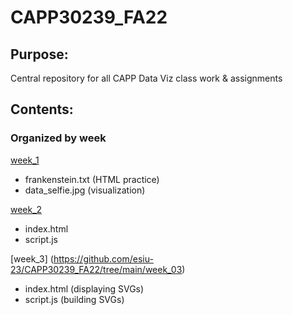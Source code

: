 # CAPP30239_FA22

## Purpose: 
Central repository for all CAPP Data Viz class work & assignments

## Contents: 
### Organized by week
 [week_1](https://github.com/esiu-23/CAPP30239_FA22/tree/main/week_01)
 - frankenstein.txt (HTML practice)
 - data_selfie.jpg (visualization)
 
 [week_2](https://github.com/esiu-23/CAPP30239_FA22/tree/main/week_02)
 - index.html
 - script.js
 
 [week_3] (https://github.com/esiu-23/CAPP30239_FA22/tree/main/week_03)
 - index.html (displaying SVGs)
 - script.js (building SVGs)
 
